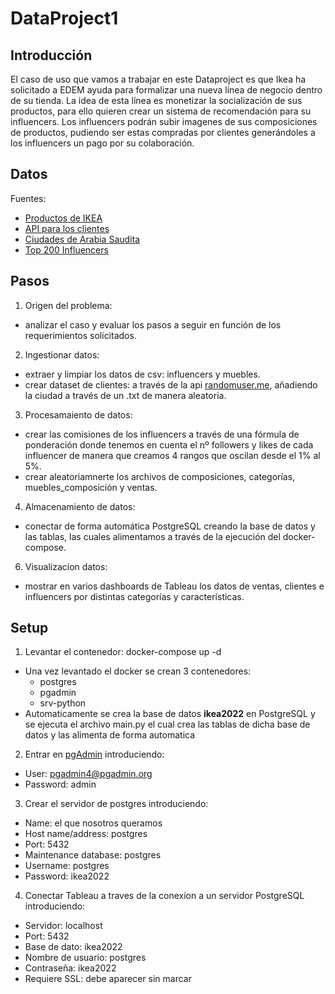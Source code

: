 # DataProject1

## Introducción
El caso de uso que vamos a trabajar en este Dataproject es que Ikea ha solicitado a EDEM ayuda para formalizar una nueva línea de negocio dentro de su tienda.
La idea de esta línea es monetizar la socialización de sus productos, para ello quieren crear un sistema de recomendación para su influencers.
Los influencers podrán subir imagenes de sus composiciones de productos, pudiendo ser estas compradas por clientes generándoles a los influencers un pago por su         colaboración.

## Datos
Fuentes:
- [Productos de IKEA](https://www.kaggle.com/datasets/ahmedkallam/ikea-sa-furniture-web-scraping)
- [API para los clientes](https://randomuser.me/api)
- [Ciudades de Arabia Saudita](https://en.wikipedia.org/wiki/List_of_cities_and_towns_in_Saudi_Arabia)
- [Top 200 Influencers](https://www.kaggle.com/datasets/syedjaferk/top-200-instagrammers-data-cleaned?select=top_200_instagrammers.csv)


## Pasos
1. Origen del problema: 
  - analizar el caso y evaluar los pasos a seguir en función de los requerimientos solicitados.
2. Ingestionar datos: 
  - extraer y limpiar los datos de csv: influencers y muebles.
  - crear dataset de clientes: a través de la api [randomuser.me](https://randomuser.me), añadiendo la ciudad a través de un .txt de manera aleatoria.
3. Procesamaiento de datos:
  - crear las comisiones de los influencers a través de una fórmula de ponderación donde tenemos en cuenta el nº followers y likes de cada influencer
      de manera que creamos 4 rangos que oscilan desde el 1% al 5%.
  - crear aleatoriamnerte los archivos de composiciones, categorías, muebles_composición y ventas.
4. Almacenamiento de datos:
  - conectar de forma automática PostgreSQL creando la base de datos y las tablas, las cuales alimentamos a través de la ejecución del docker-compose.
6. Visualizacion datos:
  - mostrar en varios dashboards de Tableau los datos de ventas, clientes e influencers por distintas categorías y características.

## Setup
1. Levantar el contenedor: docker-compose up -d
  - Una vez levantado el docker se crean 3 contenedores:
       - postgres
       - pgadmin
       - srv-python
   - Automaticamente se crea la base de datos **ikea2022** en PostgreSQL y se ejecuta el archivo main.py el cual crea las tablas de dicha base de datos y las    alimenta de forma automatica
 2. Entrar en [pgAdmin](http://localhost:5050/browser) introduciendo:
   - User: pgadmin4@pgadmin.org
   - Password: admin
 3. Crear el servidor de postgres introduciendo:
   - Name: el que nosotros queramos
   - Host name/address: postgres
   - Port: 5432
   - Maintenance database: postgres
   - Username: postgres
   - Password: ikea2022
  4. Conectar Tableau a traves de la conexion a un servidor PostgreSQL introduciendo:
   - Servidor: localhost
   - Port: 5432
   - Base de dato: ikea2022
   - Nombre de usuario: postgres
   - Contraseña: ikea2022
   - Requiere SSL: debe aparecer sin marcar

